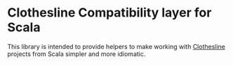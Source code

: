 # Clothesline Compatibility layer for Scala

This library is intended to provide helpers to make working
with [Clothesline](https://github.com/kirindave/clothesline) projects from Scala simpler and more idiomatic.


